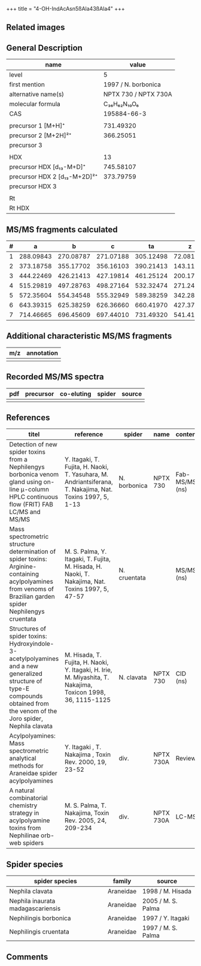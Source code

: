 +++
title = "4-OH-IndAcAsn5ßAla43ßAla4"
+++

## Related images

## General Description

| name                         | value                |
|------------------------------|----------------------|
| level                        | 5                    |
| first mention                | 1997 / N. borbonica  |
| alternative name(s)          | NPTX 730 / NPTX 730A |
| molecular formula            | C₃₆H₆₂N₁₀O₆          |
| CAS                          | 195884-66-3          |
|                              |                      |
| precursor 1 [M+H]⁺           | 731.49320            |
| precursor 2 [M+2H]²⁺         | 366.25051            |
| precursor 3                  |                      |
|                              |                      |
| HDX                          | 13                   |
| precursor HDX   [d₁₃-M+D]⁺   | 745.58107            |
| precursor HDX 2 [d₁₃-M+2D]²⁺ | 373.79759            |
| precursor HDX 3              |                      |
|                              |                      |
| Rt                           |                      |
| Rt HDX                       |                      |

## MS/MS fragments calculated

| # | a         | b         | c         | ta        | z         | y         | tz        |
|---|-----------|-----------|-----------|-----------|-----------|-----------|-----------|
| 1 | 288.09843 | 270.08787 | 271.07188 | 305.12498 | 72.08132  | 55.05477  | 89.10787  |
| 2 | 373.18758 | 355.17702 | 356.16103 | 390.21413 | 143.11843 | 126.09188 | 160.14498 |
| 3 | 444.22469 | 426.21413 | 427.19814 | 461.25124 | 200.17628 | 183.14973 | 217.20283 |
| 4 | 515.29819 | 497.28763 | 498.27164 | 532.32474 | 271.24978 | 254.22323 | 288.27633 |
| 5 | 572.35604 | 554.34548 | 555.32949 | 589.38259 | 342.28689 | 325.26034 | 359.31344 |
| 6 | 643.39315 | 625.38259 | 626.36660 | 660.41970 | 427.37604 | 410.34949 | 444.40259 |
| 7 | 714.46665 | 696.45609 | 697.44010 | 731.49320 | 541.41897 | 524.39242 | 558.44552 |

## Additional characteristic MS/MS fragments

| m/z       | annotation |
|-----------|------------|
|           |            |

## Recorded MS/MS spectra

| pdf | precursor | co-eluting | spider    | source                              |
|-----|-----------|------------|-----------|-------------------------------------|
|     |           |            |           |                                     |

## References

| titel                                                                                                                                                                         | reference                                                                                                   | spider       | name      | content        | link                                                                                                               |
|-------------------------------------------------------------------------------------------------------------------------------------------------------------------------------|-------------------------------------------------------------------------------------------------------------|--------------|-----------|----------------|--------------------------------------------------------------------------------------------------------------------|
| Detection of new spider toxins from a Nephilengys borbonica venom gland using on-line µ-column HPLC continuous flow (FRIT) FAB LC/MS and MS/MS                                | Y. Itagaki, T. Fujita, H. Naoki, T. Yasuhara, M. Andriantsiferana, T. Nakajima, Nat. Toxins 1997, 5, 1-13   | N. borbonica | NPTX 730  | Fab-MS/MS (ns) | [Link](https://onlinelibrary.wiley.com/doi/abs/10.1002/%28SICI%29%281997%295%3A1%3C1%3A%3AAID-NT1%3E3.0.CO%3B2-8)  |
| Mass spectrometric structure determination of spider toxins: Arginine-containing acylpolyamines from venoms of Brazilian garden spider Nephilengys cruentata                  | M. S. Palma, Y. Itagaki, T. Fujita, M. Hisada, H. Naoki, T. Nakajima, Nat. Toxins 1997, 5, 47-57            | N. cruentata |           | MS/MS (ns)     | [Link](https://onlinelibrary.wiley.com/doi/abs/10.1002/%28SICI%29%281997%295%3A2%3C47%3A%3AAID-NT1%3E3.0.CO%3B2-X) |
| Structures of spider toxins: Hydroxyindole-3-acetylpolyamines and a new generalized structure of type-E compounds obtained from the venom of the Joro spider, Nephila clavata | M. Hisada, T. Fujita, H. Naoki, Y. Itagaki, H. Irie, M. Miyashita, T. Nakajima, Toxicon 1998, 36, 1115-1125 | N. clavata   | NPTX 730  | CID (ns)       | [Link](https://www.sciencedirect.com/science/article/pii/S0041010198000865)                                        |
| Acylpolyamines: Mass spectrometric analytical methods for Araneidae spider acylpolyamines                                                                                     | Y. Itagaki , T. Nakajima , Toxin Rev. 2000, 19, 23-52                                                       | div.         | NPTX 730A | Review         | [Link](https://www.tandfonline.com/doi/abs/10.1081/TXR-100100314)                                                  |
| A natural combinatorial chemistry strategy in acylpolyamine toxins from Nephilinae orb-web spiders                                                                            | M. S. Palma, T. Nakajima, Toxin Rev. 2005, 24, 209-234                                                      | div.         | NPTX 730A | LC-MS          | [Link](https://www.tandfonline.com/doi/abs/10.1081/TXR-200057857)                                                  |

## Spider species

| spider species                    | family    | source             |
|-----------------------------------|-----------|--------------------|
| Nephila clavata                   | Araneidae | 1998 / M. Hisada   |
| Nephila inaurata madagascariensis | Araneidae | 2005 / M. S. Palma |
| Nephilingis borbonica             | Araneidae | 1997 / Y. Itagaki  |
| Nephilingis cruentata             | Araneidae | 1997 / M. S. Palma |

## Comments